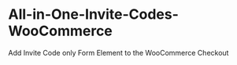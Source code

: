 # All-in-One-Invite-Codes-WooCommerce
Add Invite Code only Form Element to the WooCommerce Checkout
